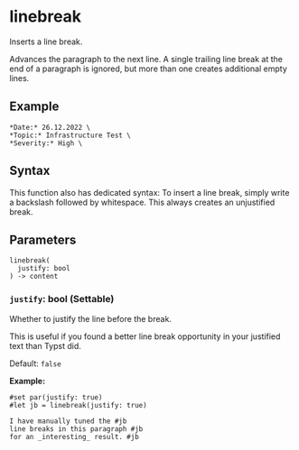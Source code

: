 # linebreak

Inserts a line break.

Advances the paragraph to the next line. A single trailing line break at the end of a paragraph is ignored, but more than one creates additional empty lines.

## Example

```typst
*Date:* 26.12.2022 \
*Topic:* Infrastructure Test \
*Severity:* High \
```

## Syntax

This function also has dedicated syntax: To insert a line break, simply write a backslash followed by whitespace. This always creates an unjustified break.

## Parameters

```
linebreak(
  justify: bool
) -> content
```

### `justify`: bool (Settable)

Whether to justify the line before the break.

This is useful if you found a better line break opportunity in your justified text than Typst did.

Default: `false`

**Example:**
```typst
#set par(justify: true)
#let jb = linebreak(justify: true)

I have manually tuned the #jb
line breaks in this paragraph #jb
for an _interesting_ result. #jb
```
